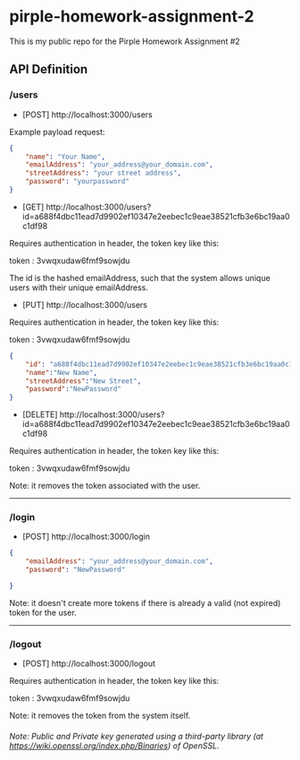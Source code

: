 # pirple-homework-assignment-2
This is my public repo for the Pirple Homework Assignment #2

## API Definition

### /users

- [POST]  http://localhost:3000/users

Example payload request:

```json
{
    "name": "Your Name",
    "emailAddress": "your_address@your_domain.com",
    "streetAddress": "your street address",
    "password": "yourpassword"
}
```

- [GET]  http://localhost:3000/users?id=a688f4dbc11ead7d9902ef10347e2eebec1c9eae38521cfb3e6bc19aa0c1df98

Requires authentication in header, the token key like this:

token : 3vwqxudaw6fmf9sowjdu

The id is the hashed emailAddress, such that the system allows unique users with their unique emailAddress.

- [PUT]  http://localhost:3000/users

Requires authentication in header, the token key like this:

token : 3vwqxudaw6fmf9sowjdu

```json
{
	"id": "a688f4dbc11ead7d9902ef10347e2eebec1c9eae38521cfb3e6bc19aa0c1df98",    //required field
	"name":"New Name",
	"streetAddress":"New Street",
	"password":"NewPassword"
}
```

- [DELETE] http://localhost:3000/users?id=a688f4dbc11ead7d9902ef10347e2eebec1c9eae38521cfb3e6bc19aa0c1df98

Requires authentication in header, the token key like this:

token : 3vwqxudaw6fmf9sowjdu

Note: it removes the token associated with the user.

______________________________________________________________________________________________________________

### /login

- [POST]  http://localhost:3000/login

```json
{
	"emailAddress": "your_address@your_domain.com",
	"password": "NewPassword"

}
```

Note: it doesn't create more tokens if there is already a valid (not expired) token for the user.

______________________________________________________________________________________________________________

### /logout

- [POST]  http://localhost:3000/logout

Requires authentication in header, the token key like this:

token : 3vwqxudaw6fmf9sowjdu

Note: it removes the token from the system itself.

###### *Note: Public and Private key generated using a third-party library (at https://wiki.openssl.org/index.php/Binaries) of OpenSSL.*
